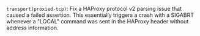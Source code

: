`transport(proxied-tcp)`: Fix a HAProxy protocol v2 parsing issue that
caused a failed assertion.  This essentially triggers a crash with a SIGABRT
whenever a "LOCAL" command was sent in the HAProxy header without address
information.
